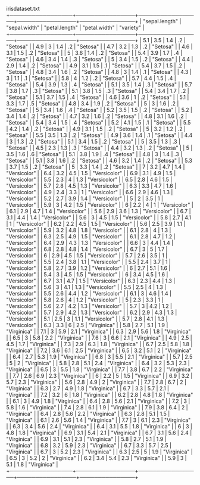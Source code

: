 irisdataset.txt
+─────────────────+────────────────+─────────────────+────────────────+───────────────+
| "sepal.length"  | "sepal.width"  | "petal.length"  | "petal.width"  | "variety"     |
+─────────────────+────────────────+─────────────────+────────────────+───────────────+
| 5.1             | 3.5            | 1.4             | .2             | "Setosa"      |
| 4.9             | 3              | 1.4             | .2             | "Setosa"      |
| 4.7             | 3.2            | 1.3             | .2             | "Setosa"      |
| 4.6             | 3.1            | 1.5             | .2             | "Setosa"      |
| 5               | 3.6            | 1.4             | .2             | "Setosa"      |
| 5.4             | 3.9            | 1.7             | .4             | "Setosa"      |
| 4.6             | 3.4            | 1.4             | .3             | "Setosa"      |
| 5               | 3.4            | 1.5             | .2             | "Setosa"      |
| 4.4             | 2.9            | 1.4             | .2             | "Setosa"      |
| 4.9             | 3.1            | 1.5             | .1             | "Setosa"      |
| 5.4             | 3.7            | 1.5             | .2             | "Setosa"      |
| 4.8             | 3.4            | 1.6             | .2             | "Setosa"      |
| 4.8             | 3              | 1.4             | .1             | "Setosa"      |
| 4.3             | 3              | 1.1             | .1             | "Setosa"      |
| 5.8             | 4              | 1.2             | .2             | "Setosa"      |
| 5.7             | 4.4            | 1.5             | .4             | "Setosa"      |
| 5.4             | 3.9            | 1.3             | .4             | "Setosa"      |
| 5.1             | 3.5            | 1.4             | .3             | "Setosa"      |
| 5.7             | 3.8            | 1.7             | .3             | "Setosa"      |
| 5.1             | 3.8            | 1.5             | .3             | "Setosa"      |
| 5.4             | 3.4            | 1.7             | .2             | "Setosa"      |
| 5.1             | 3.7            | 1.5             | .4             | "Setosa"      |
| 4.6             | 3.6            | 1               | .2             | "Setosa"      |
| 5.1             | 3.3            | 1.7             | .5             | "Setosa"      |
| 4.8             | 3.4            | 1.9             | .2             | "Setosa"      |
| 5               | 3              | 1.6             | .2             | "Setosa"      |
| 5               | 3.4            | 1.6             | .4             | "Setosa"      |
| 5.2             | 3.5            | 1.5             | .2             | "Setosa"      |
| 5.2             | 3.4            | 1.4             | .2             | "Setosa"      |
| 4.7             | 3.2            | 1.6             | .2             | "Setosa"      |
| 4.8             | 3.1            | 1.6             | .2             | "Setosa"      |
| 5.4             | 3.4            | 1.5             | .4             | "Setosa"      |
| 5.2             | 4.1            | 1.5             | .1             | "Setosa"      |
| 5.5             | 4.2            | 1.4             | .2             | "Setosa"      |
| 4.9             | 3.1            | 1.5             | .2             | "Setosa"      |
| 5               | 3.2            | 1.2             | .2             | "Setosa"      |
| 5.5             | 3.5            | 1.3             | .2             | "Setosa"      |
| 4.9             | 3.6            | 1.4             | .1             | "Setosa"      |
| 4.4             | 3              | 1.3             | .2             | "Setosa"      |
| 5.1             | 3.4            | 1.5             | .2             | "Setosa"      |
| 5               | 3.5            | 1.3             | .3             | "Setosa"      |
| 4.5             | 2.3            | 1.3             | .3             | "Setosa"      |
| 4.4             | 3.2            | 1.3             | .2             | "Setosa"      |
| 5               | 3.5            | 1.6             | .6             | "Setosa"      |
| 5.1             | 3.8            | 1.9             | .4             | "Setosa"      |
| 4.8             | 3              | 1.4             | .3             | "Setosa"      |
| 5.1             | 3.8            | 1.6             | .2             | "Setosa"      |
| 4.6             | 3.2            | 1.4             | .2             | "Setosa"      |
| 5.3             | 3.7            | 1.5             | .2             | "Setosa"      |
| 5               | 3.3            | 1.4             | .2             | "Setosa"      |
| 7               | 3.2            | 4.7             | 1.4            | "Versicolor"  |
| 6.4             | 3.2            | 4.5             | 1.5            | "Versicolor"  |
| 6.9             | 3.1            | 4.9             | 1.5            | "Versicolor"  |
| 5.5             | 2.3            | 4               | 1.3            | "Versicolor"  |
| 6.5             | 2.8            | 4.6             | 1.5            | "Versicolor"  |
| 5.7             | 2.8            | 4.5             | 1.3            | "Versicolor"  |
| 6.3             | 3.3            | 4.7             | 1.6            | "Versicolor"  |
| 4.9             | 2.4            | 3.3             | 1              | "Versicolor"  |
| 6.6             | 2.9            | 4.6             | 1.3            | "Versicolor"  |
| 5.2             | 2.7            | 3.9             | 1.4            | "Versicolor"  |
| 5               | 2              | 3.5             | 1              | "Versicolor"  |
| 5.9             | 3              | 4.2             | 1.5            | "Versicolor"  |
| 6               | 2.2            | 4               | 1              | "Versicolor"  |
| 6.1             | 2.9            | 4.7             | 1.4            | "Versicolor"  |
| 5.6             | 2.9            | 3.6             | 1.3            | "Versicolor"  |
| 6.7             | 3.1            | 4.4             | 1.4            | "Versicolor"  |
| 5.6             | 3              | 4.5             | 1.5            | "Versicolor"  |
| 5.8             | 2.7            | 4.1             | 1              | "Versicolor"  |
| 6.2             | 2.2            | 4.5             | 1.5            | "Versicolor"  |
| 5.6             | 2.5            | 3.9             | 1.1            | "Versicolor"  |
| 5.9             | 3.2            | 4.8             | 1.8            | "Versicolor"  |
| 6.1             | 2.8            | 4               | 1.3            | "Versicolor"  |
| 6.3             | 2.5            | 4.9             | 1.5            | "Versicolor"  |
| 6.1             | 2.8            | 4.7             | 1.2            | "Versicolor"  |
| 6.4             | 2.9            | 4.3             | 1.3            | "Versicolor"  |
| 6.6             | 3              | 4.4             | 1.4            | "Versicolor"  |
| 6.8             | 2.8            | 4.8             | 1.4            | "Versicolor"  |
| 6.7             | 3              | 5               | 1.7            | "Versicolor"  |
| 6               | 2.9            | 4.5             | 1.5            | "Versicolor"  |
| 5.7             | 2.6            | 3.5             | 1              | "Versicolor"  |
| 5.5             | 2.4            | 3.8             | 1.1            | "Versicolor"  |
| 5.5             | 2.4            | 3.7             | 1              | "Versicolor"  |
| 5.8             | 2.7            | 3.9             | 1.2            | "Versicolor"  |
| 6               | 2.7            | 5.1             | 1.6            | "Versicolor"  |
| 5.4             | 3              | 4.5             | 1.5            | "Versicolor"  |
| 6               | 3.4            | 4.5             | 1.6            | "Versicolor"  |
| 6.7             | 3.1            | 4.7             | 1.5            | "Versicolor"  |
| 6.3             | 2.3            | 4.4             | 1.3            | "Versicolor"  |
| 5.6             | 3              | 4.1             | 1.3            | "Versicolor"  |
| 5.5             | 2.5            | 4               | 1.3            | "Versicolor"  |
| 5.5             | 2.6            | 4.4             | 1.2            | "Versicolor"  |
| 6.1             | 3              | 4.6             | 1.4            | "Versicolor"  |
| 5.8             | 2.6            | 4               | 1.2            | "Versicolor"  |
| 5               | 2.3            | 3.3             | 1              | "Versicolor"  |
| 5.6             | 2.7            | 4.2             | 1.3            | "Versicolor"  |
| 5.7             | 3              | 4.2             | 1.2            | "Versicolor"  |
| 5.7             | 2.9            | 4.2             | 1.3            | "Versicolor"  |
| 6.2             | 2.9            | 4.3             | 1.3            | "Versicolor"  |
| 5.1             | 2.5            | 3               | 1.1            | "Versicolor"  |
| 5.7             | 2.8            | 4.1             | 1.3            | "Versicolor"  |
| 6.3             | 3.3            | 6               | 2.5            | "Virginica"   |
| 5.8             | 2.7            | 5.1             | 1.9            | "Virginica"   |
| 7.1             | 3              | 5.9             | 2.1            | "Virginica"   |
| 6.3             | 2.9            | 5.6             | 1.8            | "Virginica"   |
| 6.5             | 3              | 5.8             | 2.2            | "Virginica"   |
| 7.6             | 3              | 6.6             | 2.1            | "Virginica"   |
| 4.9             | 2.5            | 4.5             | 1.7            | "Virginica"   |
| 7.3             | 2.9            | 6.3             | 1.8            | "Virginica"   |
| 6.7             | 2.5            | 5.8             | 1.8            | "Virginica"   |
| 7.2             | 3.6            | 6.1             | 2.5            | "Virginica"   |
| 6.5             | 3.2            | 5.1             | 2              | "Virginica"   |
| 6.4             | 2.7            | 5.3             | 1.9            | "Virginica"   |
| 6.8             | 3              | 5.5             | 2.1            | "Virginica"   |
| 5.7             | 2.5            | 5               | 2              | "Virginica"   |
| 5.8             | 2.8            | 5.1             | 2.4            | "Virginica"   |
| 6.4             | 3.2            | 5.3             | 2.3            | "Virginica"   |
| 6.5             | 3              | 5.5             | 1.8            | "Virginica"   |
| 7.7             | 3.8            | 6.7             | 2.2            | "Virginica"   |
| 7.7             | 2.6            | 6.9             | 2.3            | "Virginica"   |
| 6               | 2.2            | 5               | 1.5            | "Virginica"   |
| 6.9             | 3.2            | 5.7             | 2.3            | "Virginica"   |
| 5.6             | 2.8            | 4.9             | 2              | "Virginica"   |
| 7.7             | 2.8            | 6.7             | 2              | "Virginica"   |
| 6.3             | 2.7            | 4.9             | 1.8            | "Virginica"   |
| 6.7             | 3.3            | 5.7             | 2.1            | "Virginica"   |
| 7.2             | 3.2            | 6               | 1.8            | "Virginica"   |
| 6.2             | 2.8            | 4.8             | 1.8            | "Virginica"   |
| 6.1             | 3              | 4.9             | 1.8            | "Virginica"   |
| 6.4             | 2.8            | 5.6             | 2.1            | "Virginica"   |
| 7.2             | 3              | 5.8             | 1.6            | "Virginica"   |
| 7.4             | 2.8            | 6.1             | 1.9            | "Virginica"   |
| 7.9             | 3.8            | 6.4             | 2              | "Virginica"   |
| 6.4             | 2.8            | 5.6             | 2.2            | "Virginica"   |
| 6.3             | 2.8            | 5.1             | 1.5            | "Virginica"   |
| 6.1             | 2.6            | 5.6             | 1.4            | "Virginica"   |
| 7.7             | 3              | 6.1             | 2.3            | "Virginica"   |
| 6.3             | 3.4            | 5.6             | 2.4            | "Virginica"   |
| 6.4             | 3.1            | 5.5             | 1.8            | "Virginica"   |
| 6               | 3              | 4.8             | 1.8            | "Virginica"   |
| 6.9             | 3.1            | 5.4             | 2.1            | "Virginica"   |
| 6.7             | 3.1            | 5.6             | 2.4            | "Virginica"   |
| 6.9             | 3.1            | 5.1             | 2.3            | "Virginica"   |
| 5.8             | 2.7            | 5.1             | 1.9            | "Virginica"   |
| 6.8             | 3.2            | 5.9             | 2.3            | "Virginica"   |
| 6.7             | 3.3            | 5.7             | 2.5            | "Virginica"   |
| 6.7             | 3              | 5.2             | 2.3            | "Virginica"   |
| 6.3             | 2.5            | 5               | 1.9            | "Virginica"   |
| 6.5             | 3              | 5.2             | 2              | "Virginica"   |
| 6.2             | 3.4            | 5.4             | 2.3            | "Virginica"   |
| 5.9             | 3              | 5.1             | 1.8            | "Virginica"   |
+─────────────────+────────────────+─────────────────+────────────────+───────────────+
